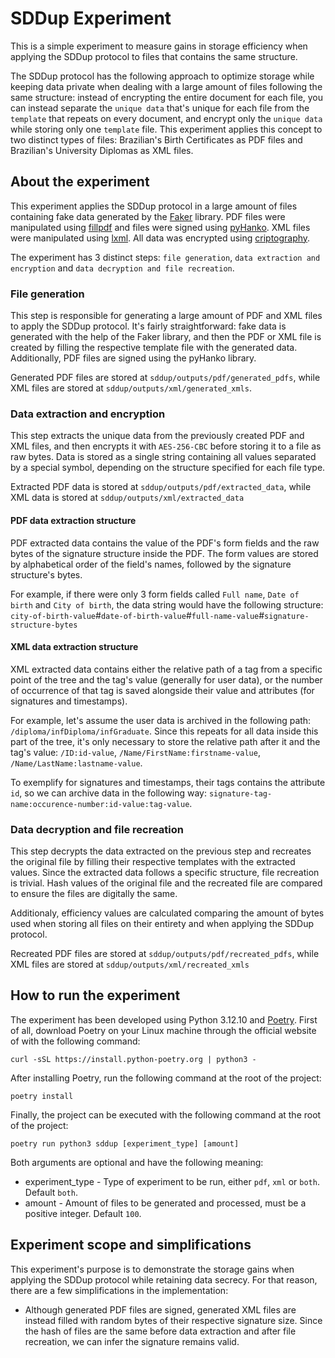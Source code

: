 # SDDup Experiment
This is a simple experiment to measure gains in storage efficiency when applying the SDDup protocol to files that contains the same structure.

The SDDup protocol has the following approach to optimize storage while keeping data private when dealing with a large amount of files following the same structure: instead of encrypting the entire document for each file, you can instead separate the `unique data` that's unique for each file from the `template` that repeats on every document, and encrypt only the `unique data` while storing only one `template` file. This experiment applies this concept to two distinct types of files: Brazilian's Birth Certificates as PDF files and Brazilian's University Diplomas as XML files.

## About the experiment
This experiment applies the SDDup protocol in a large amount of files containing fake data generated by the [Faker](https://github.com/joke2k/faker) library. PDF files were manipulated using [fillpdf](https://github.com/t-houssian/fillpdf) and files were signed using [pyHanko](https://github.com/MatthiasValvekens/pyHanko). XML files were manipulated using [lxml](https://github.com/lxml/lxml). All data was encrypted using [criptography](https://github.com/pyca/cryptography).

The experiment has 3 distinct steps: `file generation`, `data extraction and encryption` and `data decryption and file recreation`.

### File generation
This step is responsible for generating a large amount of PDF and XML files to apply the SDDup protocol. It's fairly straightforward: fake data is generated with the help of the Faker library, and then the PDF or XML file is created by filling the respective template file with the generated data. Additionally, PDF files are signed using the pyHanko library.

Generated PDF files are stored at `sddup/outputs/pdf/generated_pdfs`, while XML files are stored at `sddup/outputs/xml/generated_xmls`.
 
### Data extraction and encryption
This step extracts the unique data from the previously created PDF and XML files, and then encrypts it with `AES-256-CBC` before storing it to a file as raw bytes. Data is stored as a single string containing all values separated by a special symbol, depending on the structure specified for each file type.

Extracted PDF data is stored at `sddup/outputs/pdf/extracted_data`, while XML data is stored at `sddup/outputs/xml/extracted_data`

#### PDF data extraction structure
PDF extracted data contains the value of the PDF's form fields and the raw bytes of the signature structure inside the PDF. The form values are stored by alphabetical order of the field's names, followed by the signature structure's bytes.

For example, if there were only 3 form fields called `Full name`, `Date of birth` and `City of birth`, the data string would have the following structure: `city-of-birth-value`#`date-of-birth-value`#`full-name-value`#`signature-structure-bytes`

#### XML data extraction structure
XML extracted data contains either the relative path of a tag from a specific point of the tree and the tag's value (generally for user data),  or the number of occurrence of that tag is saved alongside their value and attributes (for signatures and timestamps). 

For example, let's assume the user data is archived in the following path: `/diploma/infDiploma/infGraduate`. Since this repeats for all data inside this part of the tree, it's only necessary to store the relative path after it and the tag's value: `/ID:id-value`, `/Name/FirstName:firstname-value`, `/Name/LastName:lastname-value`. 

To exemplify for signatures and timestamps, their tags contains the attribute `id`, so we can archive data in the following way: `signature-tag-name:occurence-number:id-value:tag-value`.

### Data decryption and file recreation
This step decrypts the data extracted on the previous step and recreates the original file by filling their respective templates with the extracted values. Since the extracted data follows a specific structure, file recreation is trivial. Hash values of the original file and the recreated file are compared to ensure the files are digitally the same.

Additionaly, efficiency values are calculated comparing the amount of bytes used when storing all files on their entirety and when applying the SDDup protocol.

Recreated PDF files are stored at `sddup/outputs/pdf/recreated_pdfs`, while XML files are stored at `sddup/outputs/xml/recreated_xmls`


## How to run the experiment
The experiment has been developed using Python 3.12.10 and [Poetry](https://python-poetry.org/). First of all, download Poetry on your Linux machine through the official website of with the following command:

```
curl -sSL https://install.python-poetry.org | python3 -
```

After installing Poetry, run the following command at the root of the project:

```
poetry install
```

Finally, the project can be executed with the following command at the root of the project:

```
poetry run python3 sddup [experiment_type] [amount]
```
Both arguments are optional and have the following meaning:

* experiment_type - Type of experiment to be run, either `pdf`, `xml` or `both`. Default `both`.
* amount - Amount of files to be generated and processed, must be a positive integer. Default `100`.

## Experiment scope and simplifications
This experiment's purpose is to demonstrate the storage gains when applying the SDDup protocol while retaining data secrecy. For that reason, there are a few simplifications in the implementation:
* Although generated PDF files are signed, generated XML files are instead filled with random bytes of their respective signature size. Since the hash of files are the same before data extraction and after file recreation, we can infer the signature remains valid.



